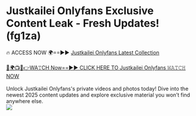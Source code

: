 # Justkailei Onlyfans Exclusive Content Leak - Fresh Updates! (fg1za)

🔥 ACCESS NOW 🌍==►► <a href="https://tinyurl.com/kvy9nzfs" rel="nofollow">Justkailei Onlyfans Latest Collection</a>
<br><br>
[🔴🌍📺📱👉WA𝚃CH Now==►► CLICK HERE TO Justkailei Onlyfans 𝚆𝙰𝚃𝙲𝙷 NOW](https://tinyurl.com/kvy9nzfs)
<br><br>
Unlock Justkailei Onlyfans's private videos and photos today! Dive into the newest 2025 content updates and explore exclusive material you won’t find anywhere else.
<br>
<a href="https://tinyurl.com/kvy9nzfs" rel="nofollow" data-target="animated-image.originalLink"><img src="https://camo.githubusercontent.com/8a4f000d20f83aca3bf7ec5f350d767afa0574a8a352519fd8cfa583a6f93a33/68747470733a2f2f692e696d6775722e636f6d2f644a486b345a712e676966" data-canonical-src="https://i.imgur.com/dJHk4Zq.gif" style="max-width: 100%; display: inline-block;" data-target="animated-image.originalImage"></a>
<br>
